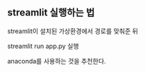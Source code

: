 ## streamlit 실행하는 법

streamlit이 설치된 가상환경에서
경로를 맞춰준 뒤 

streamlit run app.py 실행


anaconda를 사용하는 것을 추천한다.
